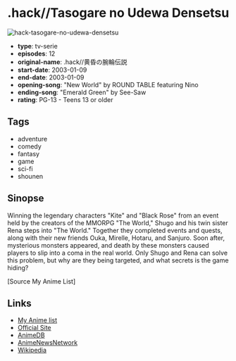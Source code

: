 # .hack//Tasogare no Udewa Densetsu

![hack-tasogare-no-udewa-densetsu](https://cdn.myanimelist.net/images/anime/4/78321.jpg)

-   **type**: tv-serie
-   **episodes**: 12
-   **original-name**: .hack//黄昏の腕輪伝説
-   **start-date**: 2003-01-09
-   **end-date**: 2003-01-09
-   **opening-song**: "New World" by ROUND TABLE featuring Nino
-   **ending-song**: "Emerald Green" by See-Saw
-   **rating**: PG-13 - Teens 13 or older

## Tags

-   adventure
-   comedy
-   fantasy
-   game
-   sci-fi
-   shounen

## Sinopse

Winning the legendary characters "Kite" and "Black Rose" from an event held by the creators of the MMORPG "The World," Shugo and his twin sister Rena steps into "The World." Together they completed events and quests, along with their new friends Ouka, Mirelle, Hotaru, and Sanjuro. Soon after, mysterious monsters appeared, and death by these monsters caused players to slip into a coma in the real world. Only Shugo and Rena can solve this problem, but why are they being targeted, and what secrets is the game hiding?

[Source My Anime List]

## Links

-   [My Anime list](https://myanimelist.net/anime/298/hack__Tasogare_no_Udewa_Densetsu)
-   [Official Site](http://www.bandaivisual.co.jp/hack_udeden/)
-   [AnimeDB](http://anidb.info/perl-bin/animedb.pl?show=anime&aid=447)
-   [AnimeNewsNetwork](http://www.animenewsnetwork.com/encyclopedia/anime.php?id=1963)
-   [Wikipedia](http://en.wikipedia.org/wiki/.hack//Legend_of_the_Twilight)
